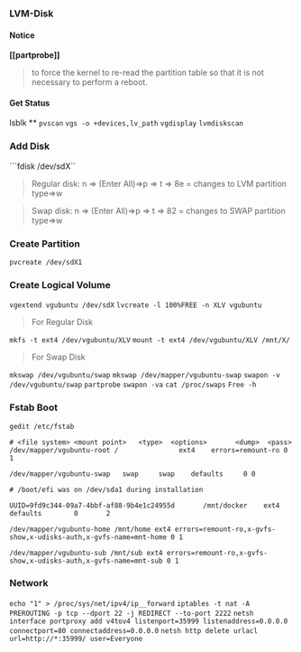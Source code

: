 ### LVM-Disk
#### Notice
**[[partprobe]]**
> to force the kernel to re-read the partition table so that it is not necessary to perform a reboot.

#### Get Status
lsblk **
```pvscan```
```vgs -o +devices,lv_path```
```vgdisplay```
```lvmdiskscan```


### Add Disk
```fdisk /dev/sdX``
> Regular disk: n => (Enter All)=>p => t => 8e = changes to LVM partition type=>w

> Swap disk: n => (Enter All)=>p => t => 82 = changes to SWAP partition type=>w

### Create Partition
```pvcreate /dev/sdX1```

### Create Logical Volume
```vgextend vgubuntu /dev/sdX```
```lvcreate -l 100%FREE -n XLV vgubuntu```

> For Regular Disk

```mkfs -t ext4 /dev/vgubuntu/XLV```
```mount -t ext4 /dev/vgubuntu/XLV /mnt/X/```

> For Swap Disk

```mkswap /dev/vgubuntu/swap```
```mkswap /dev/mapper/vgubuntu-swap```
```swapon -v /dev/vgubuntu/swap```
```partprobe```
```swapon -va```
```cat /proc/swaps```
```Free -h```

### Fstab Boot

```gedit /etc/fstab```

```
# <file system> <mount point>   <type>  <options>       <dump>  <pass>
/dev/mapper/vgubuntu-root /               ext4    errors=remount-ro 0       1

/dev/mapper/vgubuntu-swap   swap     swap    defaults     0 0

# /boot/efi was on /dev/sda1 during installation

UUID=9fd9c344-09a7-4bbf-af88-9b4e1c24955d       /mnt/docker    ext4    defaults        0       2

/dev/mapper/vgubuntu-home /mnt/home ext4 errors=remount-ro,x-gvfs-show,x-udisks-auth,x-gvfs-name=mnt-home 0 1

/dev/mapper/vgubuntu-sub /mnt/sub ext4 errors=remount-ro,x-gvfs-show,x-udisks-auth,x-gvfs-name=mnt-sub 0 1

```


### Network
```echo "1" > /proc/sys/net/ipv4/ip__forward```
```iptables -t nat -A PREROUTING -p tcp --dport 22 -j REDIRECT --to-port 2222```
```netsh interface portproxy add v4tov4 listenport=35999 listenaddress=0.0.0.0 connectport=80 connectaddress=0.0.0.0```
```netsh http delete urlacl url=http://*:35999/ user=Everyone```

